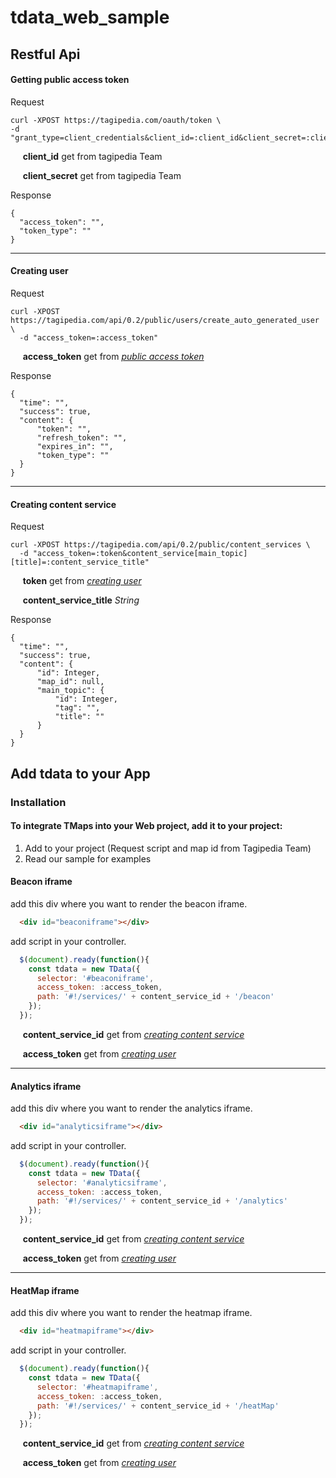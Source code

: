 # tdata_web_sample

## Restful Api


#### Getting public access token 

Request 
  
```
curl -XPOST https://tagipedia.com/oauth/token \
-d "grant_type=client_credentials&client_id=:client_id&client_secret=:client_secret"
```

&nbsp;&nbsp;&nbsp;&nbsp; **client_id** get from tagipedia Team

&nbsp;&nbsp;&nbsp;&nbsp; **client_secret** get from tagipedia Team


Response 
```
{
  "access_token": "",
  "token_type": ""
}
```

___

#### Creating user

Request 
  
```
curl -XPOST https://tagipedia.com/api/0.2/public/users/create_auto_generated_user \
  -d "access_token=:access_token"

```
&nbsp;&nbsp;&nbsp;&nbsp; **access_token**  get from *<a href="#getting-public-access-token"> public access token</a>*

Response 
```
{
  "time": "",
  "success": true,
  "content": {
      "token": "",
      "refresh_token": "",
      "expires_in": "",
      "token_type": ""
  }
}
```

___

#### Creating content service

Request 
  
```
curl -XPOST https://tagipedia.com/api/0.2/public/content_services \
  -d "access_token=:token&content_service[main_topic][title]=:content_service_title"
```
&nbsp;&nbsp;&nbsp;&nbsp; **token**  get from *<a href="#creating-user"> creating user</a>*

&nbsp;&nbsp;&nbsp;&nbsp; **content_service_title**  *String*

Response 
```
{
  "time": "",
  "success": true,
  "content": {
      "id": Integer,
      "map_id": null,
      "main_topic": {
          "id": Integer,
          "tag": "",
          "title": ""
      }
  }
}
```


## Add tdata to your App

### Installation

#### To integrate TMaps into your Web project, add it to your project:
1. Add <script src="CONTACT_US_FOR_SCRIPT"></script> to your project (Request script and map id from Tagipedia Team)
2. Read our sample for examples

#### Beacon iframe

add this div where you want to render the beacon iframe.

```html
  <div id="beaconiframe"></div>
```

add script in your controller.

```javascript
  $(document).ready(function(){
    const tdata = new TData({
      selector: '#beaconiframe',
      access_token: :access_token,
      path: '#!/services/' + content_service_id + '/beacon'
    });
  });
```

&nbsp;&nbsp;&nbsp;&nbsp; **content_service_id**  get from *<a href="#creating-content-service"> creating content service</a>*

&nbsp;&nbsp;&nbsp;&nbsp; **access_token**  get from *<a href="#creating-user"> creating user</a>*

___

#### Analytics iframe

add this div where you want to render the analytics iframe.

```html
  <div id="analyticsiframe"></div>
```

add script in your controller.

```javascript
  $(document).ready(function(){
    const tdata = new TData({
      selector: '#analyticsiframe',
      access_token: :access_token,
      path: '#!/services/' + content_service_id + '/analytics'
    });
  });
```

&nbsp;&nbsp;&nbsp;&nbsp; **content_service_id**  get from *<a href="#creating-content-service"> creating content service</a>*

&nbsp;&nbsp;&nbsp;&nbsp; **access_token**  get from *<a href="#creating-user"> creating user</a>*


___

#### HeatMap iframe

add this div where you want to render the heatmap iframe.

```html
  <div id="heatmapiframe"></div>
```

add script in your controller.

```javascript
  $(document).ready(function(){
    const tdata = new TData({
      selector: '#heatmapiframe',
      access_token: :access_token,
      path: '#!/services/' + content_service_id + '/heatMap'
    });
  });
```

&nbsp;&nbsp;&nbsp;&nbsp; **content_service_id**  get from *<a href="#creating-content-service"> creating content service</a>*

&nbsp;&nbsp;&nbsp;&nbsp; **access_token**  get from *<a href="#creating-user"> creating user</a>*
